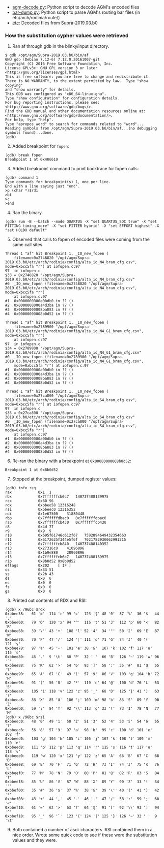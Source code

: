 * [agm-decode.py](agm-decode.py): Python script to decode AGM's encoded files
* [bar-dump.py](bar-dump.py): Python script to parse AGM's routing bar files (in etc/arch/rodinia/route/)
* [etc](etc): Decoded files from Supra-2019.03.b0

### How the substitution cypher values were retrieved

1. Ran af through gdb in the blinky/input directory.
```
$ gdb /opt/agm/Supra-2019.03.b0/bin/af
GNU gdb (Debian 7.12-6) 7.12.0.20161007-git
Copyright (C) 2016 Free Software Foundation, Inc.
License GPLv3+: GNU GPL version 3 or later <http://gnu.org/licenses/gpl.html>
This is free software: you are free to change and redistribute it.
There is NO WARRANTY, to the extent permitted by law.  Type "show copying"
and "show warranty" for details.
This GDB was configured as "x86_64-linux-gnu".
Type "show configuration" for configuration details.
For bug reporting instructions, please see:
<http://www.gnu.org/software/gdb/bugs/>.
Find the GDB manual and other documentation resources online at:
<http://www.gnu.org/software/gdb/documentation/>.
For help, type "help".
Type "apropos word" to search for commands related to "word"...
Reading symbols from /opt/agm/Supra-2019.03.b0/bin/af...(no debugging symbols found)...done.
(gdb)
```

2. Added breakpoint for `fopen`:

```
(gdb) break fopen
Breakpoint 1 at 0x406610
```

3. Added breakpoint command to print backtrace for fopen calls:
```
(gdb) command 1
Type commands for breakpoint(s) 1, one per line.
End with a line saying just "end".
>p (char *)$rdi
>bt
>c
>end
```
4. Ran the binary. 
```
(gdb) run -B --batch --mode QUARTUS -X "set QUARTUS_SDC true" -X "set FITTING timing_more" -X "set FITTER hybrid" -X "set EFFORT highest" -X "set HOLDX default"
```

5. Observed that calls to fopen of encoded files were coming from the same call sites. 

```
Thread 1 "af" hit Breakpoint 1, _IO_new_fopen (
    filename=0x2748820 "/opt/agm/Supra-2019.03.b0/etc/arch/rodinia/config/alta_io_N4_bram_cfg.csv", mode=0xbcc5fa "r") at iofopen.c:97
97	in iofopen.c
$33 = 0x2748820 "/opt/agm/Supra-2019.03.b0/etc/arch/rodinia/config/alta_io_N4_bram_cfg.csv"
#0  _IO_new_fopen (filename=0x2748820 "/opt/agm/Supra-2019.03.b0/etc/arch/rodinia/config/alta_io_N4_bram_cfg.csv", mode=0xbcc5fa "r")
    at iofopen.c:97
#1  0x0000000000a00db0 in ?? ()
#2  0x0000000000a4d3ba in ?? ()
#3  0x00000000008ba883 in ?? ()
#4  0x00000000008b0d52 in ?? ()

Thread 1 "af" hit Breakpoint 1, _IO_new_fopen (
    filename=0x2789900 "/opt/agm/Supra-2019.03.b0/etc/arch/rodinia/config/alta_io_N4_G1_bram_cfg.csv", mode=0xbcc5fa "r")
    at iofopen.c:97
97	in iofopen.c
$34 = 0x2789900 "/opt/agm/Supra-2019.03.b0/etc/arch/rodinia/config/alta_io_N4_G1_bram_cfg.csv"
#0  _IO_new_fopen (filename=0x2789900 "/opt/agm/Supra-2019.03.b0/etc/arch/rodinia/config/alta_io_N4_G1_bram_cfg.csv", 
    mode=0xbcc5fa "r") at iofopen.c:97
#1  0x0000000000a00db0 in ?? ()
#2  0x0000000000a4d3ba in ?? ()
#3  0x00000000008ba883 in ?? ()
#4  0x00000000008b0d52 in ?? ()

Thread 1 "af" hit Breakpoint 1, _IO_new_fopen (
    filename=0x27ca800 "/opt/agm/Supra-2019.03.b0/etc/arch/rodinia/config/alta_io_S4_bram_cfg.csv", mode=0xbcc5fa "r") at iofopen.c:97
97	in iofopen.c
$35 = 0x27ca800 "/opt/agm/Supra-2019.03.b0/etc/arch/rodinia/config/alta_io_S4_bram_cfg.csv"
#0  _IO_new_fopen (filename=0x27ca800 "/opt/agm/Supra-2019.03.b0/etc/arch/rodinia/config/alta_io_S4_bram_cfg.csv", mode=0xbcc5fa "r")
    at iofopen.c:97
#1  0x0000000000a00db0 in ?? ()
#2  0x0000000000a4d3ba in ?? ()
#3  0x00000000008ba883 in ?? ()
#4  0x00000000008b0d52 in ?? ()
```

6. Re-ran the binary with a breakpoint at `0x00000000008b0d52`:

```(gdb) b *0x00000000008b0d52
Breakpoint 1 at 0x8b0d52
```

7. Stopped at the breakpoint, dumped register values:

```
(gdb) info reg
rax            0x1	1
rbx            0x7ffffffcb6c7	140737488139975
rcx            0x60	96
rdx            0xbbee58	12316248
rsi            0xbbeec0	12316352
rdi            0x1e67500	31880448
rbp            0x7ffffffdbac0	0x7ffffffdbac0
rsp            0x7ffffffcb430	0x7ffffffcb430
r8             0x4d	77
r9             0x9	9
r10            0x695f61746c612f67	7592894649432354663
r11            0x6172625f344e5f6f	7021782930062991215
r12            0x7ffffffcb840	140737488140352
r13            0x27316c0	41096896
r14            0x1b9e880	28960896
r15            0x7ffffffcb6c7	140737488139975
rip            0x8b0d52	0x8b0d52
eflags         0x202	[ IF ]
cs             0x33	51
ss             0x2b	43
ds             0x0	0
es             0x0	0
fs             0x0	0
gs             0x0	0
```

8. Printed out contents of RDX and RSI:

```
(gdb) x /96bc $rdx
0xbbee58:	61 '='	114 'r'	99 'c'	123 '{'	48 '0'	37 '%'	36 '$'	44 ','
0xbbee60:	79 'O'	120 'x'	94 '^'	116 't'	51 '3'	112 'p'	60 '<'	82 'R'
0xbbee68:	39 '\''	43 '+'	108 'l'	52 '4'	34 '"'	50 '2'	69 'E'	87 'W'
0xbbee70:	70 'F'	47 '/'	124 '|'	111 'o'	71 'G'	74 'J'	40 '('	121 'y'
0xbbee78:	97 'a'	45 '-'	101 'e'	38 '&'	107 'k'	102 'f'	117 'u'	115 's'
0xbbee80:	46 '.'	9 '\t'	80 'P'	32 ' '	66 'B'	126 '~'	119 'w'	96 '`'
0xbbee88:	75 'K'	62 '>'	54 '6'	93 ']'	58 ':'	35 '#'	81 'Q'	55 '7'
0xbbee90:	65 'A'	67 'C'	49 '1'	57 '9'	86 'V'	103 'g'	104 'h'	72 'H'
0xbbee98:	91 '['	56 '8'	42 '*'	110 'n'	64 '@'	100 'd'	76 'L'	53 '5'
0xbbeea0:	105 'i'	118 'v'	122 'z'	95 '_'	68 'D'	125 '}'	41 ')'	63 '?'
0xbbeea8:	88 'X'	85 'U'	106 'j'	109 'm'	98 'b'	83 'S'	89 'Y'	90 'Z'
0xbbeeb0:	59 ';'	84 'T'	92 '\\'	113 'q'	33 '!'	73 'I'	78 'N'	77 'M'
(gdb) x /96bc $rsi
0xbbeec0:	48 '0'	49 '1'	50 '2'	51 '3'	52 '4'	53 '5'	54 '6'	55 '7'
0xbbeec8:	56 '8'	57 '9'	97 'a'	98 'b'	99 'c'	100 'd'	101 'e'	102 'f'
0xbbeed0:	103 'g'	104 'h'	105 'i'	106 'j'	107 'k'	108 'l'	109 'm'	110 'n'
0xbbeed8:	111 'o'	112 'p'	113 'q'	114 'r'	115 's'	116 't'	117 'u'	118 'v'
0xbbeee0:	119 'w'	120 'x'	121 'y'	122 'z'	65 'A'	66 'B'	67 'C'	68 'D'
0xbbeee8:	69 'E'	70 'F'	71 'G'	72 'H'	73 'I'	74 'J'	75 'K'	76 'L'
0xbbeef0:	77 'M'	78 'N'	79 'O'	80 'P'	81 'Q'	82 'R'	83 'S'	84 'T'
0xbbeef8:	85 'U'	86 'V'	87 'W'	88 'X'	89 'Y'	90 'Z'	33 '!'	34 '"'
0xbbef00:	35 '#'	36 '$'	37 '%'	38 '&'	39 '\''	40 '('	41 ')'	42 '*'
0xbbef08:	43 '+'	44 ','	45 '-'	46 '.'	47 '/'	58 ':'	59 ';'	60 '<'
0xbbef10:	61 '='	62 '>'	63 '?'	64 '@'	91 '['	92 '\\'	93 ']'	94 '^'
0xbbef18:	95 '_'	96 '`'	123 '{'	124 '|'	125 '}'	126 '~'	32 ' '	9 '\t'
```

9. Both contained a number of ascii characters. RSI contained them in a nice order.  Wrote some quick code to see if these were the substitution values and they were. 
